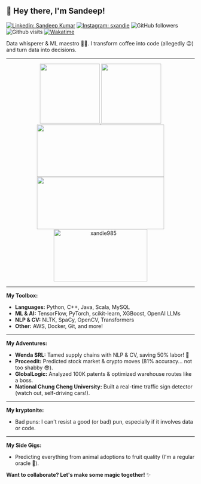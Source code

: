 

## 👋 Hey there, I'm Sandeep!



<div align="left">

[![Linkedin: Sandeep Kumar](https://img.shields.io/badge/-Sandeep_Kumar_Kushwaha-blue?style=flat-square&logo=Linkedin&logoColor=white&link=https://www.linkedin.com/in/xandie985/)](https://www.linkedin.com/in/xandie985/)
[![Instagram: sxandie](https://img.shields.io/badge/sxandie-%23E4405F.svg?&style=flat&logo=instagram&logoColor=white)](https://instagram.com/sxandie)
![GitHub followers](https://img.shields.io/github/followers/xandie985?label=Follow&style=social)
![Github visits](https://komarev.com/ghpvc/?username=xandie985&abbreviated=true)
[![Wakatime](https://wakatime.com/badge/user/6b8b0b45-01a1-43cc-915f-25035793aaf1.svg)](https://wakatime.com/@6b8b0b45-01a1-43cc-915f-25035793aaf1)
</div>

Data whisperer & ML maestro 🧙‍♂️. I transform coffee into code (allegedly 😉) and turn data into decisions.

---

<p align="center">
<a href="https://github.com/xandie985">
  <img height="160" src="https://github-readme-stats.vercel.app/api?username=xandie985&show_icons=true&theme=tokyonight"/>
  <img height="160" src="https://github-readme-streak-stats.herokuapp.com/?user=xandie985&theme=tokyonight&show_icons=true"/>
  
  <img height="140" width = "340" src="https://github-readme-stats.vercel.app/api/wakatime?username=sxandie&theme=tokyonight&last_30_days&langs_count=5"/>
  <img height="140" width = "340" src="https://leetcard.jacoblin.cool/sandeepkumar998855??theme=unicorn?animation=true"/>
  <img height="140" width = "250" src="https://github-readme-stats.vercel.app/api/top-langs?username=xandie985&layout=compact&theme=tokyonight&count_private=true&langs_count=10" alt="xandie985"/>
</a>
</p>

---

**My Toolbox:**



* **Languages:** Python, C++, Java, Scala, MySQL
* **ML & AI:** TensorFlow, PyTorch, scikit-learn, XGBoost, OpenAI LLMs
* **NLP & CV:** NLTK, SpaCy, OpenCV, Transformers
* **Other:** AWS, Docker, Git, and more!


---

**My Adventures:**

* **Wenda SRL:** Tamed supply chains with NLP & CV, saving 50% labor! 💪
* **Proceedit:** Predicted stock market & crypto moves (81% accuracy... not too shabby 😎).
* **GlobalLogic:** Analyzed 100K patents & optimized warehouse routes like a boss.
* **National Chung Cheng University:** Built a real-time traffic sign detector (watch out, self-driving cars!).

---

**My kryptonite:**

- Bad puns: I can't resist a good (or bad) pun, especially if it involves data or code.

---

**My Side Gigs:**

* Predicting everything from animal adoptions to fruit quality (I'm a regular oracle 🔮).

**Want to collaborate? Let's make some magic together!** ✨
